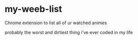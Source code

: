 # my-weeb-list

Chrome extension to list all of ur watched animes

probably the worst and dirtiest thing i've ever coded in my life
